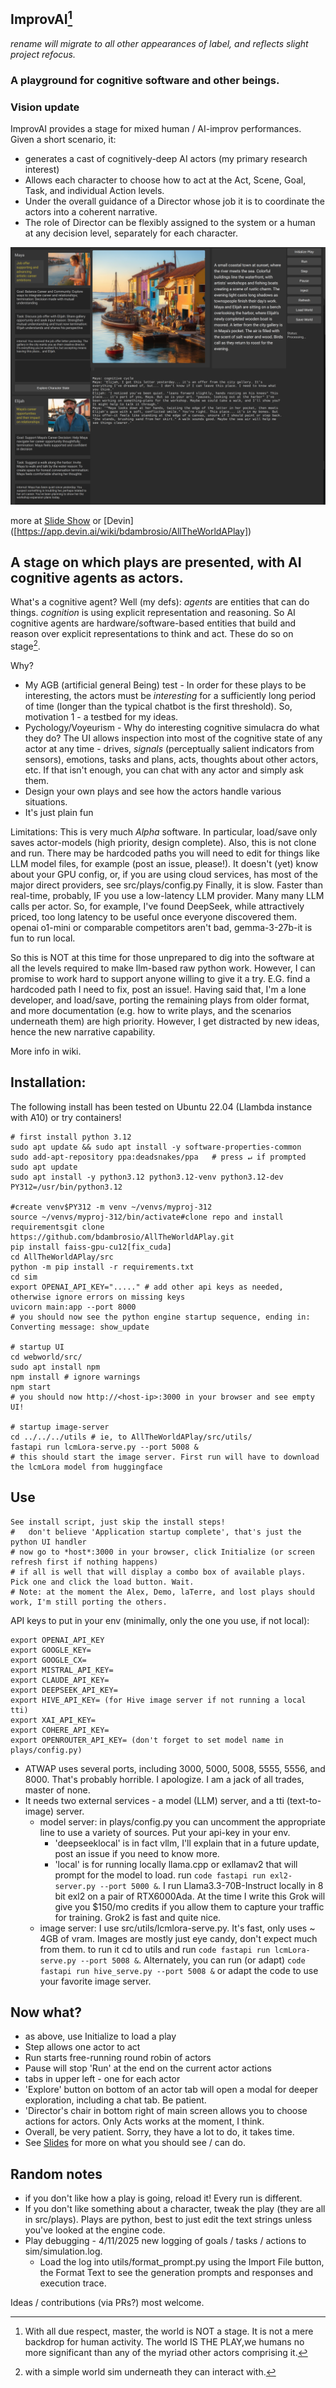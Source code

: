 ## ImprovAI[^1]
*rename will migrate to all other appearances of label, and reflects slight project refocus.*
### A playground for cognitive software and other beings.
### Vision update
ImprovAI provides a stage for mixed human / AI-improv performances.
Given a short scenario, it:
- generates a cast of cognitively-deep AI actors (my primary research interest)
- Allows each character to choose how to act at the Act, Scene, Goal, Task, and individual Action levels.
- Under the overall guidance of a Director whose job it is to coordinate the actors into a coherent narrative.
- The role of Director can be flexibly assigned to the system or a human at any decision level, separately for each character.

![Play screenshot](docs/images/WebworldMain.png)

more at [Slide Show](http://www.tuuyi.com)
or [Devin] ([https://app.devin.ai/wiki/bdambrosio/AllTheWorldAPlay])

## A stage on which plays are presented, with AI cognitive agents as actors.

What's a cognitive agent? Well (my defs): *agents* are entities that can do things. *cognition* is using explicit representation and reasoning. So AI cognitive agents are hardware/software-based entities that build and reason over explicit representations to think and act. These do so on stage[^2].

Why? 
- My AGB (artificial general Being) test - In order for these plays to be interesting, the actors must be *interesting* for a sufficiently long period of time (longer than the typical chatbot is the first threshold). So, motivation 1 - a testbed for my ideas.
- Pychology/Voyeurism - Why do interesting cognitive simulacra do what they do? The UI allows inspection into most of the cognitive state of any actor at any time - drives, *signals* (perceptually salient indicators from sensors), emotions, tasks and plans, acts, thoughts about other actors, etc. If that isn't enough, you can chat with any actor and simply ask them.
- Design your own plays and see how the actors handle various situations.
- It's just plain fun

Limitations:
This is very much *Alpha* software. In particular, load/save only saves actor-models (high priority, design complete). Also, this is not clone and run. There may be hardcoded paths you will need to edit for things like LLM model files, for example (post an issue, please!). It doesn't (yet) know about your GPU config, or, if you are using cloud services, has most of the major direct providers, see src/plays/config.py Finally, it is slow. Faster than real-time, probably, IF you use a low-latency LLM provider. Many many LLM calls per actor. So, for example, I've found DeepSeek, while attractively priced, too long latency to be useful once everyone discovered them. openai o1-mini or comparable competitors aren't bad, gemma-3-27b-it is fun to run local.

So this is NOT at this time for those unprepared to dig into the software at all the levels required to make llm-based raw python work. However, I can promise to work hard to support anyone willing to give it a try. E.G. find a hardcoded path I need to fix, post an issue!. Having said that, I'm a lone developer, and load/save, porting the remaining plays from older format, and more documentation (e.g. how to write plays, and the scenarios underneath them) are high priority. However, I get distracted by new ideas, hence the new narrative capability.

More info in wiki.

## Installation:
The following install has been tested on Ubuntu 22.04 (Llambda instance with A10) or try containers!
```code
# first install python 3.12
sudo apt update && sudo apt install -y software-properties-common
sudo add-apt-repository ppa:deadsnakes/ppa   # press ↵ if prompted
sudo apt update
sudo apt install -y python3.12 python3.12-venv python3.12-dev
PY312=/usr/bin/python3.12

#create venv$PY312 -m venv ~/venvs/myproj-312
source ~/venvs/myproj-312/bin/activate#clone repo and install requirementsgit clone https://github.com/bdambrosio/AllTheWorldAPlay.git
pip install faiss-gpu-cu12[fix_cuda]
cd AllTheWorldAPlay/src
python -m pip install -r requirements.txt
cd sim
export OPENAI_API_KEY="....." # add other api keys as needed, otherwise ignore errors on missing keys
uvicorn main:app --port 8000
# you should now see the python engine startup sequence, ending in: Converting message: show_update

# startup UI
cd webworld/src/
sudo apt install npm
npm install # ignore warnings
npm start
# you should now http://<host-ip>:3000 in your browser and see empty UI!

# startup image-server
cd ../../../utils # ie, to AllTheWorldAPlay/src/utils/
fastapi run lcmLora-serve.py --port 5008 &
# this should start the image server. First run will have to download the lcmLora model from huggingface
```

## Use

```
See install script, just skip the install steps!
#   don't believe 'Application startup complete', that's just the python UI handler
# now go to *host*:3000 in your browser, click Initialize (or screen refresh first if nothing happens)
# if all is well that will display a combo box of available plays. Pick one and click the load button. Wait.
# Note: at the moment the Alex, Demo, laTerre, and lost plays should work, I'm still porting the others.
```
API keys to put in your env (minimally, only the one you use, if not local):
  ```code
export OPENAI_API_KEY
export GOOGLE_KEY=
export GOOGLE_CX=
export MISTRAL_API_KEY=
export CLAUDE_API_KEY=
export DEEPSEEK_API_KEY=
export HIVE_API_KEY= (for Hive image server if not running a local tti)
export XAI_API_KEY=
export COHERE_API_KEY=
export OPENROUTER_API_KEY= (don't forget to set model name in plays/config.py)
```
- ATWAP uses several ports, including 3000, 5000, 5008, 5555, 5556, and 8000. That's probably horrible. I apologize. I am a jack of all trades, master of none.
- It needs two external services - a model (LLM) server, and a tti (text-to-image) server.
  - model server: in plays/config.py you can uncomment the appropriate line to use a variety of sources. Put your api-key in your env.
      - 'deepseeklocal' is in fact vllm, I'll explain that in a future update, post an issue if you need to know more.
      - 'local' is for running locally llama.cpp or exllamav2 that will prompt for the model to load. run ```code fastapi run exl2-server.py --port 5000 &```. I run Llama3.3-70B-Instruct locally in 8 bit exl2 on a pair of RTX6000Ada. At the time I write this Grok will give you $150/mo credits if you allow them to capture your traffic for training. Grok2 is fast and quite nice.
  - image server: I use src/utils/lcmlora-serve.py. It's fast, only uses ~ 4GB of vram. Images are mostly just eye candy, don't expect much from them. to run it cd to utils and run ```code fastapi run lcmLora-serve.py --port 5008 &```. Alternately, you can run (or adapt) ```code fastapi run hive_serve.py --port 5008 &``` or adapt the code to use your favorite image server. 

## Now what?
- as above, use Initialize to load a play
- Step allows one actor to act
- Run starts free-running round robin of actors
- Pause will stop 'Run' at the end on the current actor actions
- tabs in upper left - one for each actor
- 'Explore' button on bottom of an actor tab will open a modal for deeper exploration, including a chat tab. Be patient.
- 'Director's chair in bottom right of main screen allows you to choose actions for actors. Only Acts works at the moment, I think.
- Overall, be very patient. Sorry, they have a lot to do, it takes time.
- See [Slides](https://tuuyi.com) for more on what you should see / can do.

## Random notes
- if you don't like how a play is going, reload it! Every run is different.
- If you don't like something about a character, tweak the play (they are all in src/plays). Plays are python, best to just edit the text strings unless you've looked at the engine code.
- Play debugging - 4/11/2025 new logging of goals / tasks / actions to sim/simulation.log.
  - Load the log into utils/format_prompt.py using the Import File button, the Format Text to see the generation prompts and responses and execution trace.

Ideas / contributions (via PRs?) most welcome.

[^1]: With all due respect, master, the world is NOT a stage. It is not a mere backdrop for human activity. The world IS THE PLAY,we humans no more significant than any of the myriad other actors comprising it.
[^2]: with a simple world sim underneath they can interact with.
